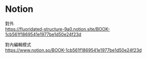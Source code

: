 # Notion



對外\
https://fluoridated-structure-9a0.notion.site/BOOK-1cb561f1869541e1977be1d50e24f23d

對內編輯模式\
https://www.notion.so/BOOK-1cb561f1869541e1977be1d50e24f23d
